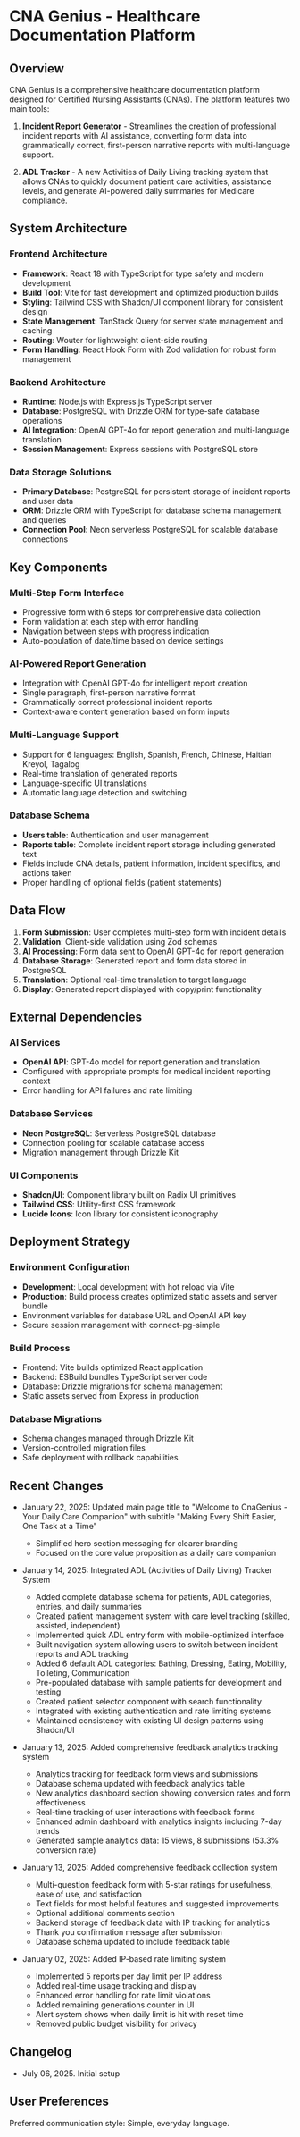 # CNA Genius - Healthcare Documentation Platform

## Overview
CNA Genius is a comprehensive healthcare documentation platform designed for Certified Nursing Assistants (CNAs). The platform features two main tools:

1. **Incident Report Generator** - Streamlines the creation of professional incident reports with AI assistance, converting form data into grammatically correct, first-person narrative reports with multi-language support.

2. **ADL Tracker** - A new Activities of Daily Living tracking system that allows CNAs to quickly document patient care activities, assistance levels, and generate AI-powered daily summaries for Medicare compliance.

## System Architecture

### Frontend Architecture
- **Framework**: React 18 with TypeScript for type safety and modern development
- **Build Tool**: Vite for fast development and optimized production builds
- **Styling**: Tailwind CSS with Shadcn/UI component library for consistent design
- **State Management**: TanStack Query for server state management and caching
- **Routing**: Wouter for lightweight client-side routing
- **Form Handling**: React Hook Form with Zod validation for robust form management

### Backend Architecture
- **Runtime**: Node.js with Express.js TypeScript server
- **Database**: PostgreSQL with Drizzle ORM for type-safe database operations
- **AI Integration**: OpenAI GPT-4o for report generation and multi-language translation
- **Session Management**: Express sessions with PostgreSQL store

### Data Storage Solutions
- **Primary Database**: PostgreSQL for persistent storage of incident reports and user data
- **ORM**: Drizzle ORM with TypeScript for database schema management and queries
- **Connection Pool**: Neon serverless PostgreSQL for scalable database connections

## Key Components

### Multi-Step Form Interface
- Progressive form with 6 steps for comprehensive data collection
- Form validation at each step with error handling
- Navigation between steps with progress indication
- Auto-population of date/time based on device settings

### AI-Powered Report Generation
- Integration with OpenAI GPT-4o for intelligent report creation
- Single paragraph, first-person narrative format
- Grammatically correct professional incident reports
- Context-aware content generation based on form inputs

### Multi-Language Support
- Support for 6 languages: English, Spanish, French, Chinese, Haitian Kreyol, Tagalog
- Real-time translation of generated reports
- Language-specific UI translations
- Automatic language detection and switching

### Database Schema
- **Users table**: Authentication and user management
- **Reports table**: Complete incident report storage including generated text
- Fields include CNA details, patient information, incident specifics, and actions taken
- Proper handling of optional fields (patient statements)

## Data Flow

1. **Form Submission**: User completes multi-step form with incident details
2. **Validation**: Client-side validation using Zod schemas
3. **AI Processing**: Form data sent to OpenAI GPT-4o for report generation
4. **Database Storage**: Generated report and form data stored in PostgreSQL
5. **Translation**: Optional real-time translation to target language
6. **Display**: Generated report displayed with copy/print functionality

## External Dependencies

### AI Services
- **OpenAI API**: GPT-4o model for report generation and translation
- Configured with appropriate prompts for medical incident reporting context
- Error handling for API failures and rate limiting

### Database Services
- **Neon PostgreSQL**: Serverless PostgreSQL database
- Connection pooling for scalable database access
- Migration management through Drizzle Kit

### UI Components
- **Shadcn/UI**: Component library built on Radix UI primitives
- **Tailwind CSS**: Utility-first CSS framework
- **Lucide Icons**: Icon library for consistent iconography

## Deployment Strategy

### Environment Configuration
- **Development**: Local development with hot reload via Vite
- **Production**: Build process creates optimized static assets and server bundle
- Environment variables for database URL and OpenAI API key
- Secure session management with connect-pg-simple

### Build Process
- Frontend: Vite builds optimized React application
- Backend: ESBuild bundles TypeScript server code
- Database: Drizzle migrations for schema management
- Static assets served from Express in production

### Database Migrations
- Schema changes managed through Drizzle Kit
- Version-controlled migration files
- Safe deployment with rollback capabilities

## Recent Changes
- January 22, 2025: Updated main page title to "Welcome to CnaGenius - Your Daily Care Companion" with subtitle "Making Every Shift Easier, One Task at a Time"
  - Simplified hero section messaging for clearer branding
  - Focused on the core value proposition as a daily care companion

- January 14, 2025: Integrated ADL (Activities of Daily Living) Tracker System
  - Added complete database schema for patients, ADL categories, entries, and daily summaries
  - Created patient management system with care level tracking (skilled, assisted, independent)
  - Implemented quick ADL entry form with mobile-optimized interface
  - Built navigation system allowing users to switch between incident reports and ADL tracking
  - Added 6 default ADL categories: Bathing, Dressing, Eating, Mobility, Toileting, Communication
  - Pre-populated database with sample patients for development and testing
  - Created patient selector component with search functionality
  - Integrated with existing authentication and rate limiting systems
  - Maintained consistency with existing UI design patterns using Shadcn/UI

- January 13, 2025: Added comprehensive feedback analytics tracking system
  - Analytics tracking for feedback form views and submissions
  - Database schema updated with feedback analytics table
  - New analytics dashboard section showing conversion rates and form effectiveness
  - Real-time tracking of user interactions with feedback forms
  - Enhanced admin dashboard with analytics insights including 7-day trends
  - Generated sample analytics data: 15 views, 8 submissions (53.3% conversion rate)

- January 13, 2025: Added comprehensive feedback collection system
  - Multi-question feedback form with 5-star ratings for usefulness, ease of use, and satisfaction
  - Text fields for most helpful features and suggested improvements
  - Optional additional comments section
  - Backend storage of feedback data with IP tracking for analytics
  - Thank you confirmation message after submission
  - Database schema updated to include feedback table

- January 02, 2025: Added IP-based rate limiting system
  - Implemented 5 reports per day limit per IP address
  - Added real-time usage tracking and display
  - Enhanced error handling for rate limit violations
  - Added remaining generations counter in UI
  - Alert system shows when daily limit is hit with reset time
  - Removed public budget visibility for privacy

## Changelog
- July 06, 2025. Initial setup

## User Preferences
Preferred communication style: Simple, everyday language.